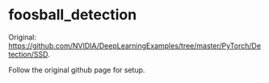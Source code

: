# foosball_detection

Original: https://github.com/NVIDIA/DeepLearningExamples/tree/master/PyTorch/Detection/SSD.

Follow the original github page for setup.

